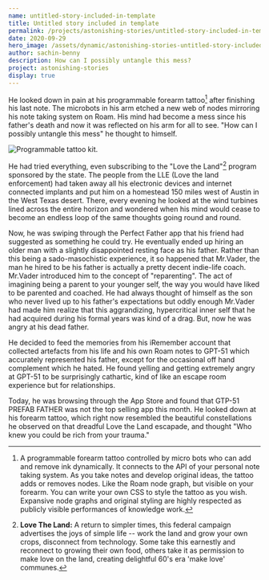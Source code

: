 ```yaml
---
name: untitled-story-included-in-template
title: Untitled story included in template
permalink: /projects/astonishing-stories/untitled-story-included-in-template/
date: 2020-09-29
hero_image: /assets/dynamic/astonishing-stories-untitled-story-included-in-template.jpg
author: sachin-benny
description: How can I possibly untangle this mess?
project: astonishing-stories
display: true
---
```

He looked down in pain at his programmable forearm tattoo[^1] after finishing his last note. The microbots in his arm etched a new web of nodes mirroring his note taking system on Roam. His mind had become a mess since his father's death and now it was reflected on his arm for all to see. "How can I possibly untangle this mess" he thought to himself.

<img
  src="{{ site.url }}/assets/dynamic/astonishing-stories-untitled-story-included-in-template.jpg"
  alt="Programmable tattoo kit."
  class="fn mw-100 fr-m ml4-m mr2-m mt1-m mb2-m mw5-m fr-l ml4-l mr1-l mt2-l mb2-l mw6-l" />

He had tried everything, even subscribing to the "Love the Land"[^2] program sponsored by the state. The people from the LLE (Love the land enforcement) had taken away all his electronic devices and internet connected implants and put him on a homestead 150 miles west of Austin in the West Texas desert. There, every evening he looked at the wind turbines lined across the entire horizon and wondered when his mind would cease to become an endless loop of the same thoughts going round and round.

Now, he was swiping through the Perfect Father app that his friend had suggested as something he could try. He eventually ended up hiring an older man with a slightly disappointed resting face as his father. Rather than this being a sado-masochistic experience, it so happened that Mr.Vader, the man he hired to be his father is actually a pretty decent indie-life coach. Mr.Vader introduced him to the concept of "reparenting". The act of imagining being a parent to your younger self, the way you would have liked to be parented and coached. He had always thought of himself as the son who never lived up to his father's expectations but oddly enough Mr.Vader had made him realize that this aggrandizing, hypercritical inner self that he had acquired during his formal years was kind of a drag. But, now he was angry at his dead father.

He decided to feed the memories from his iRemember account that collected artefacts from his life and his own Roam notes to GPT-51 which accurately represented his father, except for the occasional off hand complement which he hated. He found yelling and getting extremely angry at GPT-51 to be surprisingly cathartic, kind of like an escape room experience but for relationships.

Today, he was browsing through the App Store and found that GTP-51 PREFAB FATHER was not the top selling app this month. He looked down at his forearm tattoo, which right now resembled the beautiful constellations he observed on that dreadful Love the Land escapade, and thought "Who knew you could be rich from your trauma."

[^1]: A programmable forearm tattoo controlled by micro bots who can add and remove ink dynamically. It connects to the API of your personal note taking system. As you take notes and develop original ideas, the tattoo adds or removes nodes. Like the Roam node graph, but visible on your forearm. You can write your own CSS to style the tattoo as you wish. Expansive node graphs and original styling are highly respected as publicly visible performances of knowledge work.

[^2]: **Love The Land:** A return to simpler times, this federal campaign advertises the joys of simple life -- work the land and grow your own crops, disconnect from technology. Some  take this earnestly and reconnect to growing their own food, others take it as permission to make love on the land, creating delightful 60's era 'make love' communes.

[^3]: [Japans rent a family industry.](https://www.newyorker.com/magazine/2018/04/30/japans-rent-a-family-industry)

[^4]: <https://www.gwern.net/GPT-3>
